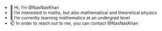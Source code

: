 - 👋 Hi, I’m @NasNasKhan
- 👀 I’m interested in maths, but also mathematical and theoretical physics
- 🌱 I’m currently learning mathematics at an undergrad level
- 📫 In order to reach out to me, you can contact @NasNasKhan



